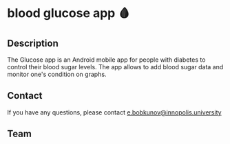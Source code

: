 # blood glucose app 🩸



## Description
The Glucose app is an Android mobile app for people with diabetes to control their blood sugar levels.
The app allows to add blood sugar data and monitor one's condition on graphs.


## Contact
If you have any questions, please contact 
[e.bobkunov@innopolis.university](mailto:e.bobkunov@innopolis.university)
## Team
